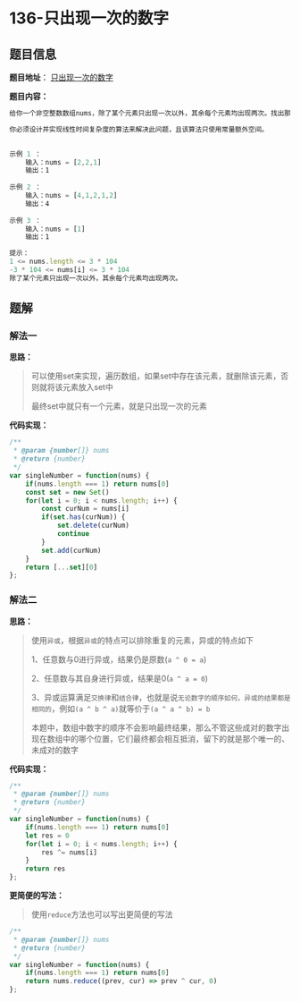 # 136-只出现一次的数字

## 题目信息

**题目地址**： [只出现一次的数字](https://leetcode.cn/problems/single-number/description/)

**题目内容：**

```javascript
给你一个非空整数数组nums，除了某个元素只出现一次以外，其余每个元素均出现两次。找出那个只出现了一次的元素。

你必须设计并实现线性时间复杂度的算法来解决此问题，且该算法只使用常量额外空间。

 
示例 1 ：
    输入：nums = [2,2,1]
    输出：1
    
示例 2 ：
    输入：nums = [4,1,2,1,2]
    输出：4
    
示例 3 ：
    输入：nums = [1]
    输出：1

提示：
1 <= nums.length <= 3 * 104
-3 * 104 <= nums[i] <= 3 * 104
除了某个元素只出现一次以外，其余每个元素均出现两次。
```

## 题解

### 解法一

**思路：**

> 可以使用set来实现，遍历数组，如果set中存在该元素，就删除该元素，否则就将该元素放入set中
> 
> 最终set中就只有一个元素，就是只出现一次的元素

**代码实现：**

```javascript
/**
 * @param {number[]} nums
 * @return {number}
 */
var singleNumber = function(nums) {
    if(nums.length === 1) return nums[0]
    const set = new Set()
    for(let i = 0; i < nums.length; i++) {
        const curNum = nums[i]
        if(set.has(curNum)) {
            set.delete(curNum)
            continue
        }
        set.add(curNum)
    }
    return [...set][0]
};
```

### 解法二

**思路：**

> 使用`异或`，根据`异或`的特点可以排除重复的元素，异或的特点如下
> 
> 1、任意数与0进行异或，结果仍是原数(`a ^ 0 = a`)
> 
> 2、任意数与其自身进行异或，结果是0(`a ^ a = 0`)
> 
> 3、异或运算满足`交换律`和`结合律`，也就是说`无论数字的顺序如何，异或的结果都是相同的`，例如`(a ^ b ^ a)`就等价于`(a ^ a ^ b) = b`
> 
> 本题中，数组中数字的顺序不会影响最终结果，那么不管这些成对的数字出现在数组中的哪个位置，它们最终都会相互抵消，留下的就是那个唯一的、未成对的数字

**代码实现：**

```javascript
/**
 * @param {number[]} nums
 * @return {number}
 */
var singleNumber = function(nums) {
    if(nums.length === 1) return nums[0]
    let res = 0
    for(let i = 0; i < nums.length; i++) {
        res ^= nums[i]
    }
    return res
};
```

**更简便的写法：**

> 使用`reduce`方法也可以写出更简便的写法

```javascript
/**
 * @param {number[]} nums
 * @return {number}
 */
var singleNumber = function(nums) {
    if(nums.length === 1) return nums[0]
    return nums.reduce((prev, cur) => prev ^ cur, 0)
};
```